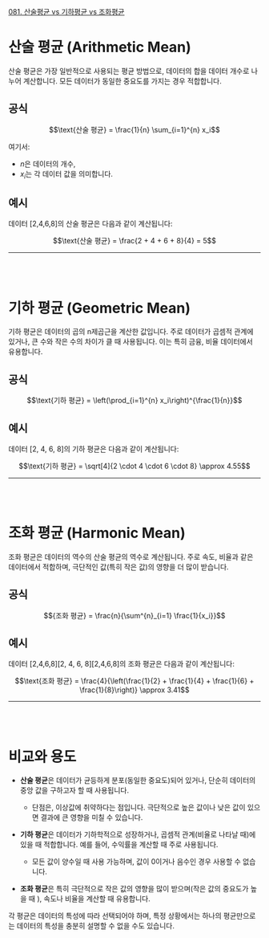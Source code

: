 [081. 산술평균 vs 기하평균 vs 조화평균](https://wikidocs.net/23088)

# 산술 평균 (Arithmetic Mean)

산술 평균은 가장 일반적으로 사용되는 평균 방법으로, 데이터의 합을 데이터 개수로 나누어 계산합니다. 모든 데이터가 동일한 중요도를 가지는 경우 적합합니다.

## 공식


$$\text{산술 평균} = \frac{1}{n} \sum_{i=1}^{n} x_i$$


여기서:

- $n$은 데이터의 개수,
- $x_i$는 각 데이터 값을 의미합니다.

## 예시

데이터 [2,4,6,8]의 산술 평균은 다음과 같이 계산됩니다:

$$\text{산술 평균} = \frac{2 + 4 + 6 + 8}{4} = 5$$

---

<br>
<br>

# 기하 평균 (Geometric Mean)

기하 평균은 데이터의 곱의 n제곱근을 계산한 값입니다. 주로 데이터가 곱셈적 관계에 있거나, 큰 수와 작은 수의 차이가 클 때 사용됩니다. 이는 특히 금융, 비율 데이터에서 유용합니다.

## 공식

$$\text{기하 평균} = \left(\prod_{i=1}^{n} x_i\right)^{\frac{1}{n}}$$

## 예시

데이터 [2, 4, 6, 8]의 기하 평균은 다음과 같이 계산됩니다:

$$\text{기하 평균} = \sqrt[4]{2 \cdot 4 \cdot 6 \cdot 8} \approx 4.55$$

---

<br>
<br>

# 조화 평균 (Harmonic Mean)

조화 평균은 데이터의 역수의 산술 평균의 역수로 계산됩니다. 주로 속도, 비율과 같은 데이터에서 적합하며, 극단적인 값(특히 작은 값)의 영향을 더 많이 받습니다.

## 공식

$${조화 평균} = \frac{n}{\sum^{n}_{i=1} \frac{1}{x_i}}$$


## 예시

데이터 [2,4,6,8][2, 4, 6, 8][2,4,6,8]의 조화 평균은 다음과 같이 계산됩니다:

$$\text{조화 평균} = \frac{4}{\left(\frac{1}{2} + \frac{1}{4} + \frac{1}{6} + \frac{1}{8}\right)} \approx 3.41$$

---

<br>
<br>


# 비교와 용도

- **산술 평균**은 데이터가 균등하게 분포(동일한 중요도)되어 있거나, 단순히 데이터의 중앙 값을 구하고자 할 때 사용됩니다.
    - 단점은, 이상값에 취약하다는 점입니다. 극단적으로 높은 값이나 낮은 값이 있으면 결과에 큰 영향을 미칠 수 있습니다.
    
- **기하 평균**은 데이터가 기하학적으로 성장하거나, 곱셈적 관계(비율로 나타날 때)에 있을 때 적합합니다. 예를 들어, 수익률을 계산할 때 주로 사용됩니다.
    - 모든 값이 양수일 때 사용 가능하며, 값이 0이거나 음수인 경우 사용할 수 없습니다.
- **조화 평균**은 특히 극단적으로 작은 값의 영향을 많이 받으며(작은 값의 중요도가 높을 때 ), 속도나 비율을 계산할 때 유용합니다.

각 평균은 데이터의 특성에 따라 선택되어야 하며, 특정 상황에서는 하나의 평균만으로는 데이터의 특성을 충분히 설명할 수 없을 수도 있습니다.
